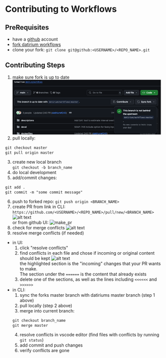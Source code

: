 # Contributing to Workflows



## PreRequisites
- have a [github](https://github.com/signup) account
- [fork datirium workflows](https://github.com/datirium/workflows/fork)
- clone your fork: ```git clone git@github:<USERNAME>/<REPO_NAME>.git```


## Contributing Steps

1. make sure fork is up to date
![fork_up_to_date](./images/fork_up_to_date.png)
2. pull locally: 
```
git checkout master
git pull origin master
```
3. create new local branch  
```git checkout -b branch_name```
4. do local development
5. add/commit changes:  
```
git add .
git commit -m "some commit message"
```
6. push to forked repo: ```git push origin <BRANCH_NAME>```
7. create PR 
from link in CLI: ```https://github.com/<USERNAME>/<REPO_NAME>/pull/new/<BRANCH_NAME>```  
![alt text](./images/pr_link.png)  
or from github UI:
![make_pr](./images/make_pr.png)
8. check for merge conflicts
![alt text](./images/merge_conflict.png)  
9. resolve merge conflicts   (if needed)
- in UI:  
    1. click "resolve conflicts"
    2. find conflicts in each file and chose if incoming or original content should be kept
    ![alt text](./images/merge_conflict_editor.png)  
    the highlighted section is the "incoming" changes that your PR wants to make.  
    The section under the ```======``` is the content that already exists
    3. delete one of the sections, as well as the lines including ```<<<<<<``` and ```>>>>>>```
- in CLI: 
    1. sync the forks master branch with datiriums master branch (step 1 above)
    2. pull locally (step 2 above)
    3. merge into current branch: 
    ```
    git checkout branch_name
    git merge master
    ```
    4. resolve conflicts in vscode editor (find files with conflicts by running ```git status```)
    5. add commit and push changes
    6. verify conflicts are gone
